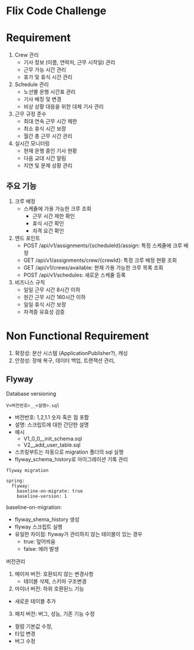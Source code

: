 # Flix Code Challenge

# Requirement
1. Crew 관리
   - 기사 정보 (이름, 연락처, 근무 시작일) 관리
   - 근무 가능 시간 관리
   - 휴가 및 휴식 시간 관리
2. Schedule 관리
   - 노선별 운행 시간표 관리
   - 기사 배정 및 변경
   - 비상 상황 대응을 위한 대체 기사 관리
3. 근무 규정 준수
   - 최대 연속 근무 시간 제한
   - 최소 휴식 시간 보장
   - 월간 총 근무 시간 관리
4. 실시간 모니터링
   - 현재 운행 중인 기사 현황
   - 다음 교대 시간 알림
   - 지연 및 문제 상황 관리

## 주요 기능
1. 크루 배정
   - 스케쥴에 가용 가능한 크루 조회
     - 근무 시간 제한 확인
     - 휴식 시간 확인
     - 자격 요건 확인
2. 엔드 포인트
   - POST /api/v1/assignments/{scheduleId}/assign: 특정 스케쥴에 크루 배정
   - GET /api/v1/assignments/crew/{crewId}: 특정 크루 배정 현황 조회
   - GET /api/v1/crews/available: 현재 가용 가능한 크루 목록 조회
   - POST /api/v1/schedules: 새로운 스케쥴 등록
3. 비즈니스 규칙
    - 일일 근무 시간 8시간 이하
    - 원간 근무 시간 160시간 이하
    - 일일 휴식 시간 보장
    - 자격증 유효성 검증

# Non Functional Requirement
1. 확장성: 분산 시스템 (ApplicationPublisher?), 캐싱
2. 안정성: 장애 복구, 데이터 백업, 트랜잭션 관리,


## Flyway
Database versioning
```
V<버전번호>__<설명>.sql
```
- 버전번호: 1,2,1.1 숫자 혹은 점 포함
- 설명: 스크립트에 대한 간단한 설명
- 예시
  - V1_0_0__init_schema.sql
  - V2__add_user_table.sql
- 스프링부트는 자동으로 migration 폴더의 sql 실행
- flyway_schema_history로 마이그레이션 기록 관리
```shell
flyway migration
```
```shell
spring:
  flyway:
    baseline-on-migrate: true
    baseline-version: 1
```
baseline-on-migration: 
- flyway_shema_history 생성
- flyway 스크립트 실행
- 유일한 차이점: flyway가 관리하지 않는 테이블이 있는 경우
  - true: 덮어씌움
  - false: 에러 발생

버전관리
1. 메이저 버전: 호환되지 않는 변경사항
   - 테이블 삭제, 스키마 구조변경
2. 마이너 버전: 하위 호환된느 기능
  - 새로운 테이블 추가
3. 패치 버전: 버그, 성능, 기존 기능 수정
  - 컬럼 기본값 수정,
  - 타입 변경
  - 버그 수정